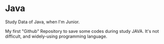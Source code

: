 # Java
Study Data of Java, when I'm Junior.

My first "Github" Repository to save some codes during study JAVA.
It's not difficult, and widely-using programming language.

